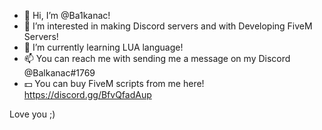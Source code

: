 - 👋 Hi, I’m @Ba1kanac!
- 👀 I’m interested in making Discord servers and with Developing FiveM Servers!
- 🌱 I’m currently learning LUA language!
- 📫 You can reach me with sending me a message on my Discord @Balkanac#1769
- 💵 You can buy FiveM scripts from me here! https://discord.gg/BfvQfadAup

Love you ;)
